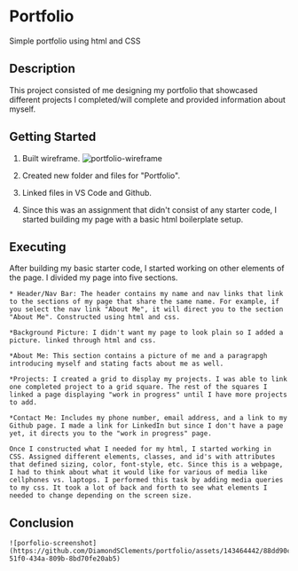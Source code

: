 # Portfolio

Simple portfolio using html and CSS 

## Description

This project consisted of me designing my portfolio that showcased different projects I completed/will complete and provided information about myself.

## Getting Started

1. Built wireframe.
     ![portfolio-wireframe](https://github.com/DiamondSClements/portfolio/assets/143464442/18640203-4165-4286-afb2-6290abd80ee1)

3. Created new folder and files for "Portfolio".
4. Linked files in VS Code and Github.
2. Since this was an assignment that didn't consist of any starter code, I started building my page with a basic html boilerplate setup.

## Executing

After building my basic starter code, I started working on other elements of the page. I divided my page into five sections.
    
    * Header/Nav Bar: The header contains my name and nav links that link to the sections of my page that share the same name. For example, if you select the nav link "About Me", it will direct you to the section "About Me". Constructed using html and css.

    *Background Picture: I didn't want my page to look plain so I added a picture. linked through html and css.

    *About Me: This section contains a picture of me and a paragrapgh introducing myself and stating facts about me as well.

    *Projects: I created a grid to display my projects. I was able to link one completed project to a grid square. The rest of the squares I linked a page displaying "work in progress" until I have more projects to add.

    *Contact Me: Includes my phone number, email address, and a link to my Github page. I made a link for LinkedIn but since I don't have a page yet, it directs you to the "work in progress" page.

    Once I constructed what I needed for my html, I started working in CSS. Assigned different elements, classes, and id's with attributes that defined sizing, color, font-style, etc. Since this is a webpage, I had to think about what it would like for various of media like cellphones vs. laptops. I performed this task by adding media queries to my css. It took a lot of back and forth to see what elements I needed to change depending on the screen size.

## Conclusion

    ![porfolio-screenshot](https://github.com/DiamondSClements/portfolio/assets/143464442/88dd90c3-51f0-434a-809b-8bd70fe20ab5)




